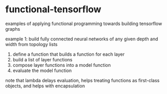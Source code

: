 # functional-tensorflow 
examples of applying functional programming towards building tensorflow graphs

example 1: build fully connected neural networks of any given depth and width from topology lists 

1) define a function that builds a function for each layer
2) build a list of layer functions
3) compose layer functions into a model function 
4) evaluate the model function

note that lambda delays evaluation, helps treating functions as first-class objects, and helps with encapsulation
